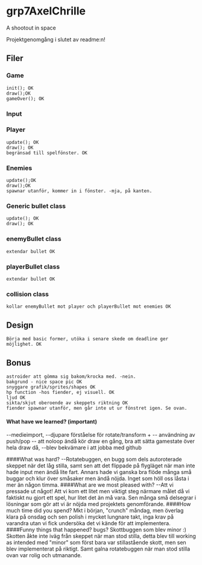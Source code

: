 # grp7AxelChrille
A shootout in space

Projektgenomgång i slutet av readme:n!

## Filer
### Game
	init(); OK
	draw();OK
	gameOver(); OK

### Input

### Player
	update(); OK
	draw(); OK
	begränsad till spelfönster. OK

### Enemies
	update();OK
	draw();OK
	spawnar utanför, kommer in i fönster. -mja, på kanten.

### Generic bullet class
	update(); OK
	draw(); OK

### enemyBullet class
	extendar bullet OK

### playerBullet class
	extendar bullet OK

### collision class
	kollar enemyBullet mot player och playerBullet mot enemies OK


## Design
	Börja med basic former, utöka i senare skede om deadline ger möjlighet. OK

## Bonus
	astroider att gömma sig bakom/krocka med. -nein.
	bakgrund - nice space pic OK
	snyggare grafik/sprites/shapes OK
	hp function -hos fiender, ej visuell. OK
	ljud OK
	sikta/skjut oberoende av skeppets riktning OK
	fiender spawnar utanför, men går inte ut ur fönstret igen. Se ovan.

####	What have we learned? (important) 
--medieimport, 
--djupare förståelse för rotate/transform +
-- användning av push/pop
-- att noloop ändå kör draw en gång, bra att sätta gamestate över hela draw då, 
--blev bekvämare i att jobba med github

####What was hard? 
--Rotatebuggen, en bugg som dels autoroterade skeppet när det låg stilla, samt sen att det flippade på flygläget när man inte hade input men ändå lite fart. Annars hade vi ganska bra flöde många små buggar och klur över småsaker men ändå nöjda. Inget som höll oss låsta i mer än någon timma.
####What are we most pleased with? 
--Att vi pressade ut något! Att vi kom ett litet men viktigt steg närmare målet då vi faktiskt nu gjort ett spel, hur litet det än må vara. Sen många små delsegrar i lösningar som gör att vi är nöjda med projektets genomförande.
####How much time did you spend? 
Mkt i början, "crunch" måndag, men överlag klara på onsdag och sen polish i mycket lungnare takt, inga krav på varandra utan vi fick undersöka det vi kände för att implementera.
####Funny things that happened? bugs? 
Skottbuggen som blev minor :) Skotten åkte inte iväg från skeppet när man stod stilla, detta blev till working as intended med "minor" som först bara var stillastående skott, men sen blev implementerat på riktigt. Samt galna rotatebuggen när man stod stilla ovan var rolig och utmanande.

